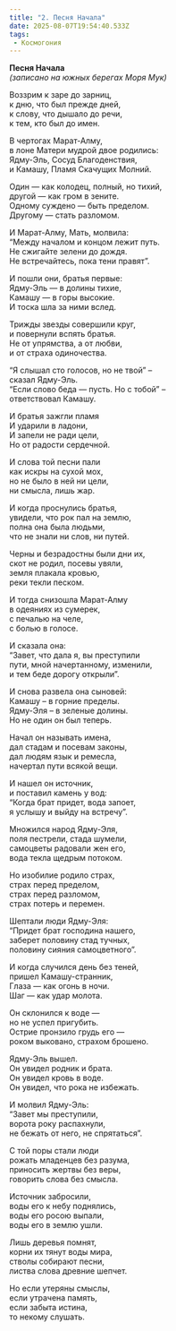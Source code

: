 ```yaml
---
title: "2. Песня Начала"
date: 2025-08-07T19:54:40.533Z
tags:
 - Космогония
---
```


**Песня Начала**  
*(записано на южных берегах Моря Мук)*

Воззрим к заре до зарниц,  
к дню, что был прежде дней,  
к слову, что дышало до речи,  
к тем, кто был до имен.

В чертогах Марат-Алму,  
в лоне Матери мудрой двое родились:  
Ядму-Эль, Сосуд Благоденствия,  
и Камашу, Пламя Скачущих Молний.

Один — как колодец, полный, но тихий,  
другой — как гром в зените.  
Одному суждено — быть пределом.  
Другому — стать разломом.

И Марат-Алму, Мать, молвила:  
“Между началом и концом лежит путь.  
Не сжигайте зелени до дождя.  
Не встречайтесь, пока тени правят”.

И пошли они, братья первые:  
Ядму-Эль — в долины тихие,  
Камашу — в горы высокие.  
И тоска шла за ними вслед.

Трижды звезды совершили круг,  
и повернули вспять братья.  
Не от упрямства, а от любви,  
и от страха одиночества.

“Я слышал сто голосов, но не твой” –  
сказал Ядму-Эль.  
“Если слово беда — пусть. Но с тобой” –  
ответствовал Камашу.

И братья зажгли пламя  
И ударили в ладони,  
И запели не ради цели,  
Но от радости сердечной.

И слова той песни пали  
как искры на сухой мох,  
но не было в ней ни цели,  
ни смысла, лишь жар.

И когда проснулись братья,  
увидели, что рок пал на землю,  
полна она была людьми,  
что не знали ни слов, ни путей.

Черны и безрадостны были дни их,  
скот не родил, посевы увяли,  
земля плакала кровью,  
реки текли песком.

И тогда снизошла Марат-Алму  
в одеяниях из сумерек,  
с печалью на челе,  
с болью в голосе.

И сказала она:  
“Завет, что дала я, вы преступили  
пути, мной начертанному, изменили,  
и тем беде дорогу открыли”.

И снова развела она сыновей:  
Камашу – в горние пределы.  
Ядму-Эля – в зеленые долины.  
Но не один он был теперь.

Начал он называть имена,  
дал стадам и посевам законы,  
дал людям язык и ремесла,  
начертал пути всякой вещи.

И нашел он источник,  
и поставил камень у вод:  
“Когда брат придет, вода запоет,  
я услышу и выйду на встречу”.

Множился народ Ядму-Эля,  
поля пестрели, стада шумели,  
самоцветы радовали жен его,  
вода текла щедрым потоком.

Но изобилие родило страх,  
страх перед пределом,  
страх перед разломом,  
страх потерь и перемен.

Шептали люди Ядму-Эля:  
“Придет брат господина нашего,  
заберет половину стад тучных,  
половину сияния самоцветного”.

И когда случился день без теней,  
пришел Камашу-странник,  
Глаза — как огонь в ночи.  
Шаг — как удар молота.

Он склонился к воде —  
но не успел пригубить.  
Острие пронзило грудь его —  
роком выковано, страхом брошено.

Ядму-Эль вышел.  
Он увидел родник и брата.  
Он увидел кровь в воде.  
Он увидел, что рока не избежать.

И молвил Ядму-Эль:  
“Завет мы преступили,  
ворота року распахнули,  
не бежать от него, не спрятаться”.

С той поры стали люди  
рожать младенцев без разума,  
приносить жертвы без веры,  
говорить слова без смысла.

Источник забросили,  
воды его к небу поднялись,  
воды его росою выпали,  
воды его в землю ушли.

Лишь деревья помнят,  
корни их тянут воды мира,  
стволы собирают песни,  
листва слова древние шепчет.

Но если утеряны смыслы,  
если утрачена память,  
если забыта истина,  
то некому слушать.
